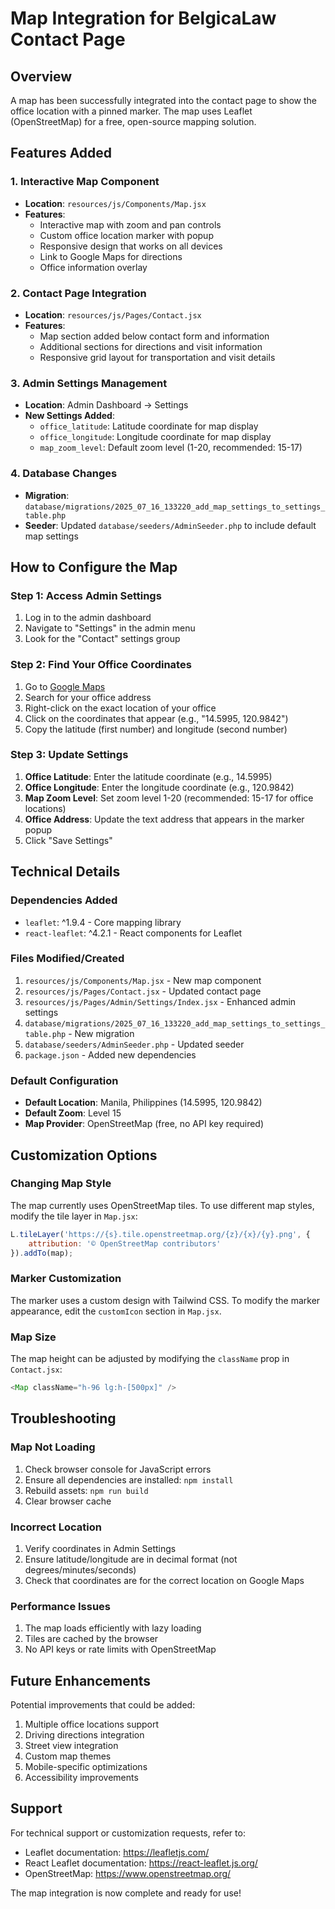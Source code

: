 # Map Integration for BelgicaLaw Contact Page

## Overview
A map has been successfully integrated into the contact page to show the office location with a pinned marker. The map uses Leaflet (OpenStreetMap) for a free, open-source mapping solution.

## Features Added

### 1. Interactive Map Component
- **Location**: `resources/js/Components/Map.jsx`
- **Features**:
  - Interactive map with zoom and pan controls
  - Custom office location marker with popup
  - Responsive design that works on all devices
  - Link to Google Maps for directions
  - Office information overlay

### 2. Contact Page Integration
- **Location**: `resources/js/Pages/Contact.jsx`
- **Features**:
  - Map section added below contact form and information
  - Additional sections for directions and visit information
  - Responsive grid layout for transportation and visit details

### 3. Admin Settings Management
- **Location**: Admin Dashboard → Settings
- **New Settings Added**:
  - `office_latitude`: Latitude coordinate for map display
  - `office_longitude`: Longitude coordinate for map display  
  - `map_zoom_level`: Default zoom level (1-20, recommended: 15-17)

### 4. Database Changes
- **Migration**: `database/migrations/2025_07_16_133220_add_map_settings_to_settings_table.php`
- **Seeder**: Updated `database/seeders/AdminSeeder.php` to include default map settings

## How to Configure the Map

### Step 1: Access Admin Settings
1. Log in to the admin dashboard
2. Navigate to "Settings" in the admin menu
3. Look for the "Contact" settings group

### Step 2: Find Your Office Coordinates
1. Go to [Google Maps](https://www.google.com/maps)
2. Search for your office address
3. Right-click on the exact location of your office
4. Click on the coordinates that appear (e.g., "14.5995, 120.9842")
5. Copy the latitude (first number) and longitude (second number)

### Step 3: Update Settings
1. **Office Latitude**: Enter the latitude coordinate (e.g., 14.5995)
2. **Office Longitude**: Enter the longitude coordinate (e.g., 120.9842)
3. **Map Zoom Level**: Set zoom level 1-20 (recommended: 15-17 for office locations)
4. **Office Address**: Update the text address that appears in the marker popup
5. Click "Save Settings"

## Technical Details

### Dependencies Added
- `leaflet`: ^1.9.4 - Core mapping library
- `react-leaflet`: ^4.2.1 - React components for Leaflet

### Files Modified/Created
1. `resources/js/Components/Map.jsx` - New map component
2. `resources/js/Pages/Contact.jsx` - Updated contact page
3. `resources/js/Pages/Admin/Settings/Index.jsx` - Enhanced admin settings
4. `database/migrations/2025_07_16_133220_add_map_settings_to_settings_table.php` - New migration
5. `database/seeders/AdminSeeder.php` - Updated seeder
6. `package.json` - Added new dependencies

### Default Configuration
- **Default Location**: Manila, Philippines (14.5995, 120.9842)
- **Default Zoom**: Level 15
- **Map Provider**: OpenStreetMap (free, no API key required)

## Customization Options

### Changing Map Style
The map currently uses OpenStreetMap tiles. To use different map styles, modify the tile layer in `Map.jsx`:

```javascript
L.tileLayer('https://{s}.tile.openstreetmap.org/{z}/{x}/{y}.png', {
    attribution: '© OpenStreetMap contributors'
}).addTo(map);
```

### Marker Customization
The marker uses a custom design with Tailwind CSS. To modify the marker appearance, edit the `customIcon` section in `Map.jsx`.

### Map Size
The map height can be adjusted by modifying the `className` prop in `Contact.jsx`:
```javascript
<Map className="h-96 lg:h-[500px]" />
```

## Troubleshooting

### Map Not Loading
1. Check browser console for JavaScript errors
2. Ensure all dependencies are installed: `npm install`
3. Rebuild assets: `npm run build`
4. Clear browser cache

### Incorrect Location
1. Verify coordinates in Admin Settings
2. Ensure latitude/longitude are in decimal format (not degrees/minutes/seconds)
3. Check that coordinates are for the correct location on Google Maps

### Performance Issues
1. The map loads efficiently with lazy loading
2. Tiles are cached by the browser
3. No API keys or rate limits with OpenStreetMap

## Future Enhancements

Potential improvements that could be added:
1. Multiple office locations support
2. Driving directions integration
3. Street view integration
4. Custom map themes
5. Mobile-specific optimizations
6. Accessibility improvements

## Support

For technical support or customization requests, refer to:
- Leaflet documentation: https://leafletjs.com/
- React Leaflet documentation: https://react-leaflet.js.org/
- OpenStreetMap: https://www.openstreetmap.org/

The map integration is now complete and ready for use!
